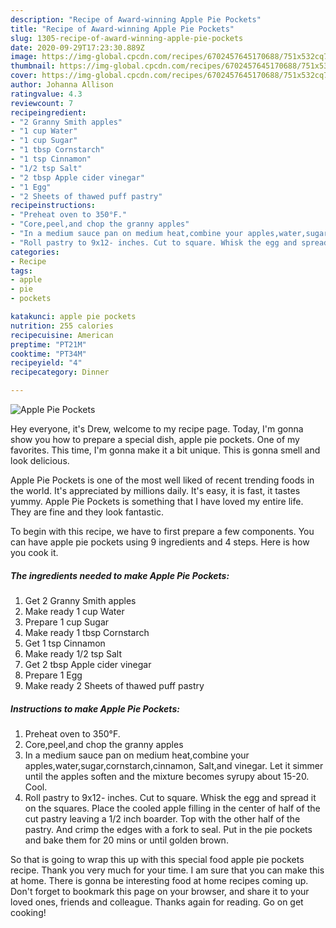 ```yaml
---
description: "Recipe of Award-winning Apple Pie Pockets"
title: "Recipe of Award-winning Apple Pie Pockets"
slug: 1305-recipe-of-award-winning-apple-pie-pockets
date: 2020-09-29T17:23:30.889Z
image: https://img-global.cpcdn.com/recipes/6702457645170688/751x532cq70/apple-pie-pockets-recipe-main-photo.jpg
thumbnail: https://img-global.cpcdn.com/recipes/6702457645170688/751x532cq70/apple-pie-pockets-recipe-main-photo.jpg
cover: https://img-global.cpcdn.com/recipes/6702457645170688/751x532cq70/apple-pie-pockets-recipe-main-photo.jpg
author: Johanna Allison
ratingvalue: 4.3
reviewcount: 7
recipeingredient:
- "2 Granny Smith apples"
- "1 cup Water"
- "1 cup Sugar"
- "1 tbsp Cornstarch"
- "1 tsp Cinnamon"
- "1/2 tsp Salt"
- "2 tbsp Apple cider vinegar"
- "1 Egg"
- "2 Sheets of thawed puff pastry"
recipeinstructions:
- "Preheat oven to 350°F."
- "Core,peel,and chop the granny apples"
- "In a medium sauce pan on medium heat,combine your apples,water,sugar,cornstarch,cinnamon, Salt,and vinegar. Let it simmer until the apples soften and the mixture becomes syrupy about 15-20. Cool."
- "Roll pastry to 9x12- inches. Cut to square. Whisk the egg and spread it on the squares. Place the cooled apple filling in the center of half of the cut pastry leaving a 1/2 inch boarder. Top with the other half of the pastry. And crimp the edges with a fork to seal. Put in the pie pockets and bake them for 20 mins or until golden brown."
categories:
- Recipe
tags:
- apple
- pie
- pockets

katakunci: apple pie pockets 
nutrition: 255 calories
recipecuisine: American
preptime: "PT21M"
cooktime: "PT34M"
recipeyield: "4"
recipecategory: Dinner

---
```



![Apple Pie Pockets](https://img-global.cpcdn.com/recipes/6702457645170688/751x532cq70/apple-pie-pockets-recipe-main-photo.jpg)

Hey everyone, it's Drew, welcome to my recipe page. Today, I'm gonna show you how to prepare a special dish, apple pie pockets. One of my favorites. This time, I'm gonna make it a bit unique. This is gonna smell and look delicious.



Apple Pie Pockets is one of the most well liked of recent trending foods in the world. It's appreciated by millions daily. It's easy, it is fast, it tastes yummy. Apple Pie Pockets is something that I have loved my entire life. They are fine and they look fantastic.


To begin with this recipe, we have to first prepare a few components. You can have apple pie pockets using 9 ingredients and 4 steps. Here is how you cook it.

<!--inarticleads1-->

##### The ingredients needed to make Apple Pie Pockets:

1. Get 2 Granny Smith apples
1. Make ready 1 cup Water
1. Prepare 1 cup Sugar
1. Make ready 1 tbsp Cornstarch
1. Get 1 tsp Cinnamon
1. Make ready 1/2 tsp Salt
1. Get 2 tbsp Apple cider vinegar
1. Prepare 1 Egg
1. Make ready 2 Sheets of thawed puff pastry




<!--inarticleads2-->

##### Instructions to make Apple Pie Pockets:

1. Preheat oven to 350°F.
1. Core,peel,and chop the granny apples
1. In a medium sauce pan on medium heat,combine your apples,water,sugar,cornstarch,cinnamon, Salt,and vinegar. Let it simmer until the apples soften and the mixture becomes syrupy about 15-20. Cool.
1. Roll pastry to 9x12- inches. Cut to square. Whisk the egg and spread it on the squares. Place the cooled apple filling in the center of half of the cut pastry leaving a 1/2 inch boarder. Top with the other half of the pastry. And crimp the edges with a fork to seal. Put in the pie pockets and bake them for 20 mins or until golden brown.




So that is going to wrap this up with this special food apple pie pockets recipe. Thank you very much for your time. I am sure that you can make this at home. There is gonna be interesting food at home recipes coming up. Don't forget to bookmark this page on your browser, and share it to your loved ones, friends and colleague. Thanks again for reading. Go on get cooking!
